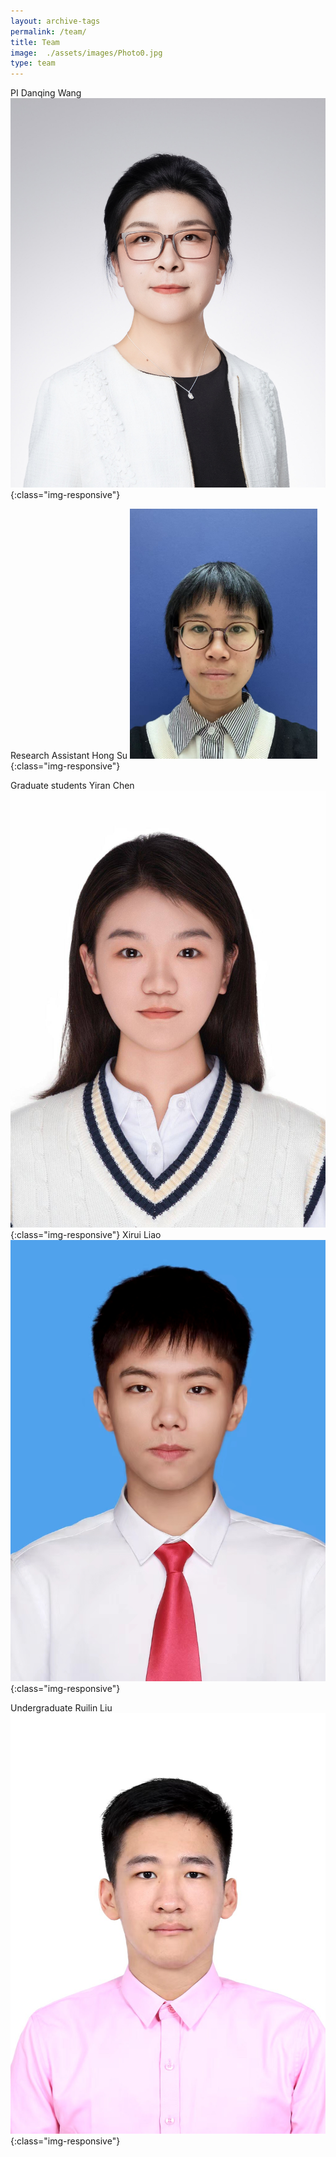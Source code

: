 ```yaml
---
layout: archive-tags
permalink: /team/
title: Team
image:  ./assets/images/Photo0.jpg
type: team
---
```


PI
Danqing Wang
![Photo](/assets/images/Photo0.jpg){:class="img-responsive"}

Research Assistant
Hong Su
![Photo](/assets/images/Photo1.jpg){:class="img-responsive"}

Graduate students
Yiran Chen
![Photo](/assets/images/Photo2.jpg){:class="img-responsive"}
Xirui Liao
![Photo](/assets/images/Photo3.jpg){:class="img-responsive"}

Undergraduate
Ruilin Liu
![Photo](/assets/images/Photo4.jpg){:class="img-responsive"}


